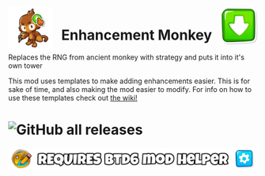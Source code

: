 <a href="https://github.com/DarkTerraYT/EnhancementMonkey/releases/latest/download/EnhancementMonkey.dll">
    <img align="left" alt="Icon" height="90" src="Icon.png">
    <img align="right" alt="Download" height="75" src="https://raw.githubusercontent.com/gurrenm3/BTD-Mod-Helper/master/BloonsTD6%20Mod%20Helper/Resources/DownloadBtn.png">
</a>

<h1 align="center">Enhancement Monkey</h1>

Replaces the RNG from ancient monkey with strategy and puts it into it's own tower


This mod uses templates to make adding enhancements easier. This is for sake of time, and also making the mod easier to modify. 
For info on how to use these templates check out [the wiki!](https://github.com/DarkTerraYT/EnhancementMonkey/wiki)

<h1 aling="left"><img alt="GitHub all releases" height="25" src="https://img.shields.io/github/downloads/DarkTerraYT/EnhancementMonkey/total?label=Total%20Dowloads"></h1>

[![Requires BTD6 Mod Helper](https://raw.githubusercontent.com/gurrenm3/BTD-Mod-Helper/master/banner.png)](https://github.com/gurrenm3/BTD-Mod-Helper#readme)
